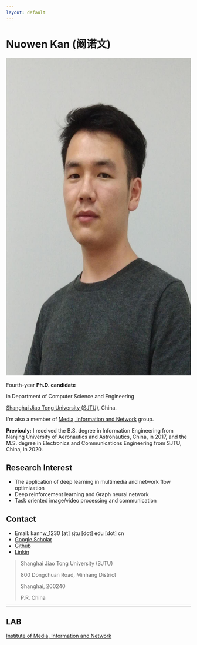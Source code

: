 ```yaml
---
layout: default
---
```


# Nuowen Kan (阚诺文)

<img class="profile-picture" src="nwkan_p2.jpg" width = "648" height = "864">

Fourth-year __Ph.D. candidate__

in Department of Computer Science and Engineering

[Shanghai Jiao Tong University (SJTU)](https://www.sjtu.edu.cn/), China. 

I'm also a member of [Media, Information and Network](http://min.sjtu.edu.cn/) group.

__Previouly:__ I received the B.S. degree in Information Engineering from Nanjing University of Aeronautics and Astronautics, China, in 2017, and the M.S. degree in Electronics and Communications Engineering from SJTU, China, in 2020.  

## Research Interest

- The application of deep learning in multimedia and network flow optimization
- Deep reinforcement learning and Graph neural network
- Task oriented image/video processing and communication


## Contact

* Email: kannw_1230 [at] sjtu [dot] edu [dot] cn
* [Google Scholar](https://scholar.google.com/citations?user=OKrLi6UAAAAJ&hl)
* [Github](https://github.com/confiwent)
* [Linkin](https://www.linkedin.com/in/%E8%AF%BA%E6%96%87-%E9%98%9A-763004119/)

> Shanghai Jiao Tong University (SJTU)
> 
> 800 Dongchuan Road, Minhang District
>
> Shanghai, 200240
>
> P.R. China

<!-- > Rm. 307, No.1 SEIEE Buliding, 
>
> Shanghai Jiao Tong University (SJTU)
>
> 800 Dongchuan Road, Minhang District
>
> Shanghai, 200240
>
> P.R. China -->

---

## LAB 

[Institute of Media, Information and Network](http://min.sjtu.edu.cn/index.htm)

